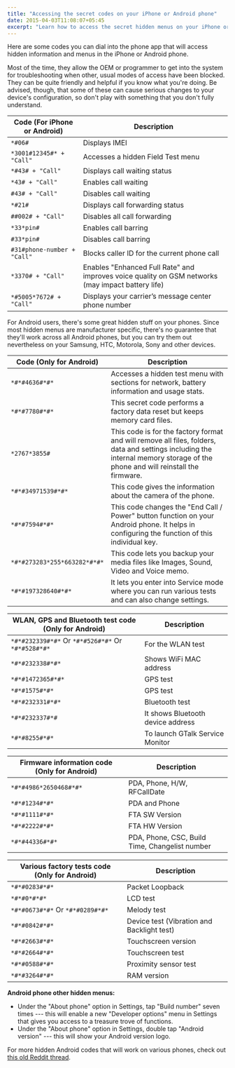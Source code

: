 ```yaml
---
title: "Accessing the secret codes on your iPhone or Android phone"
date: 2015-04-03T11:08:07+05:45
excerpt: "Learn how to access the secret hidden menus on your iPhone or Android phone."
---
```


Here are some codes you can dial into the phone app that will access hidden information and menus in the iPhone or Android phone. 

Most of the time, they allow the OEM or programmer to get into the system for troubleshooting when other, usual modes of access have been blocked. They can be quite friendly and helpful if you know what you're doing. Be advised, though, that some of these can cause serious changes to your device's configuration, so don't play with something that you don't fully understand.

Code (For iPhone or Android)                          | Description
------------------------------------------------------|-------------------------------------------------------------------------------------------------
`*#06#`                                               | Displays IMEI
`*3001#12345#* + "Call"`                              | Accesses a hidden Field Test menu
`*#43# + "Call"`                                      | Displays call waiting status
`*43# + "Call"`                                       | Enables call waiting
`#43# + "Call"`                                       | Disables call waiting
`*#21#`                                               | Displays call forwarding status
`##002# + "Call"`                                     | Disables all call forwarding
`*33*pin#`                                            | Enables call barring
`#33*pin#`                                            | Disables call barring
`#31#phone-number + "Call"`                           | Blocks caller ID for the current phone call
`*3370# + "Call"`                                     | Enables "Enhanced Full Rate" and improves voice quality on GSM networks (may impact battery life)
`*#5005*7672# + "Call"`                               | Displays your carrier’s message center phone number

For Android users, there's some great hidden stuff on your phones. Since most hidden menus are manufacturer specific, there's no guarantee that they'll work across all Android phones, but you can try them out nevertheless on your Samsung, HTC, Motorola, Sony and other devices.

Code (Only for Android)                               | Description
------------------------------------------------------|-------------------------------------------------------------------------------------------------
`*#*#4636#*#*`                                        | Accesses a hidden test menu with sections for network, battery information and usage stats.
`*#*#7780#*#*`                                        | This secret code performs a factory data reset but keeps memory card files.
`*2767*3855#`                                         | This code is for the factory format and will remove all files, folders, data and settings including the internal memory storage of the phone and will reinstall the firmware.
`*#*#34971539#*#*`                                    | This code gives the information about the camera of the phone.
`*#*#7594#*#*`                                        | This code changes the "End Call / Power" button function on your Android phone. It helps in configuring the function of this individual key.
`*#*#273283*255*663282*#*#*`                          | This code lets you backup your media files like Images, Sound, Video and Voice memo.
`*#*#197328640#*#*`                                   | It lets you enter into Service mode where you can run various tests and can also change settings.


WLAN, GPS and Bluetooth test code (Only for Android)  | Description
------------------------------------------------------|-------------------------------------------------------
`*#*#232339#*#*` Or `*#*#526#*#*` Or `*#*#528#*#*`    | For the WLAN test
`*#*#232338#*#*`                                      | Shows WiFi MAC address
`*#*#1472365#*#*`                                     | GPS test
`*#*#1575#*#*`                                        | GPS test
`*#*#232331#*#*`                                      | Bluetooth test
`*#*#232337#*#`                                       | It shows Bluetooth device address
`*#*#8255#*#*`                                        | To launch GTalk Service Monitor

Firmware information code (Only for Android)          | Description
------------------------------------------------------|------------------------------------------------------
`*#*#4986*2650468#*#*`                                | PDA, Phone, H/W, RFCallDate
`*#*#1234#*#*`                                        | PDA and Phone
`*#*#1111#*#*`                                        | FTA SW Version
`*#*#2222#*#*`                                        | FTA HW Version
`*#*#44336#*#*`                                       | PDA, Phone, CSC, Build Time, Changelist number

Various factory tests code (Only for Android)         | Description
------------------------------------------------------|-------------------------------------------------------
`*#*#0283#*#*`                                        | Packet Loopback
`*#*#0*#*#*`                                          | LCD test
`*#*#0673#*#*` Or `*#*#0289#*#*`                      | Melody test
`*#*#0842#*#*`                                        | Device test (Vibration and Backlight test)
`*#*#2663#*#*`                                        | Touchscreen version
`*#*#2664#*#*`                                        | Touchscreen test
`*#*#0588#*#*`                                        | Proximity sensor test
`*#*#3264#*#*`                                        | RAM version

**Android phone other hidden menus:**

* Under the "About phone" option in Settings, tap "Build number" seven times --- this will enable a new "Developer options" menu in Settings that gives you access to a treasure trove of functions.
* Under the "About phone" option in Settings, double tap "Android version" --- this will show your Android version logo.

For more hidden Android codes that will work on various phones, check out [this old Reddit thread](http://www.reddit.com/r/Android/comments/1sl0ep/list_of_android_secret_codes_tips_and_tricks/).
